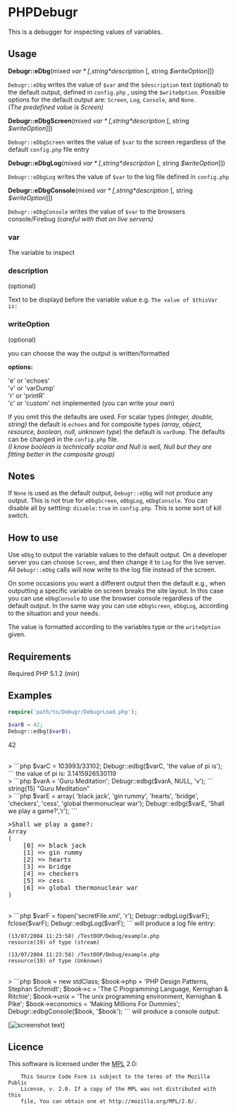 PHPDebugr
=========



This is a debugger for inspecting values of variables.   

## Usage ##

**Debugr::eDbg**(mixed *$var* [, string *$description* [, string *$writeOption*]])

`Debugr::eDbg` writes the value of `$var` and the `$description` text (optional) to the default output, defined in `config.php` , using the `$writeOption`.
Possible options for the default output are:  `Screen`, `Log`, `Console`, and `None`.  
*(The predefined value is Screen)*


**Debugr::eDbgScreen**(mixed *$var* [, string *$description* [, string *$writeOption*]])

`Debugr::eDbgScreen`  writes the value of `$var` to the screen regardless of the default `config.php` file entry


**Debugr::eDbgLog**(mixed *$var* [, string *$description* [, string *$writeOption*]])

`Debugr::eDbgLog`  writes the value of `$var` to the log file defined in `config.php`


**Debugr::eDbgConsole**(mixed *$var* [, string *$description* [, string *$writeOption*]])

`Debugr::eDbgConsole` writes the value of `$var` to the browsers console/Firebug *(careful with that on live servers)*



### var ###

The variable to inspect


### description ###

(optional)

Text to be displayd before the variable value e.g.   `The value of $thisVar is:`

### writeOption ###
(optional)

you can choose the way the output is written/formatted

**options:**

>
'e' or 'echoes'  
'v' or 'varDump'  
'r' or 'printR'  
'c' or 'custom'  not implemented (you can write your own)  

If you omit this the defaults are used. For scalar types *(integer, double, string)* the default is `echoes` and for composite types *(array, object, resource, boolean, null, unknown type*) the default is `varDump`. The defaults can be changed in the `config.php` file.  
*(I know boolean is technically scalar and Null is well, Null but they are fitting better in the composite group)*

## Notes ##
If `None` is used as the default output, `Debugr::eDbg` will not produce any output. This is not true for `eDbgScreen`, `eDbgLog`, `eDbgConsole`.
You can disable all by settting: `disable:true` in `config.php`.  This is some sort of kill switch.

## How to use ##

Use `eDbg` to output the variable values to the default output. On a developer server you can choose `Screen`, and then change it to `Log` for the live server. All `Debugr::eDbg` calls will now write to the log file instead of the screen.

On some occasions you want a different output then the default e.g., when outputting a specific variable on screen breaks the site layout. In this case you can use `eDbgConsole` to use the browser console regardless of the default output. In the same way you can use `eDbgScreen`, `eDbgLog`, according to the situation and your needs.

The value is formatted according to the variables type or the `writeOption` given.

## Requirements ##

Required PHP 5.1.2 (min)

## Examples ##


```php
require('path/to/Debugr/DebugrLoad.php');
```

>
```php
$varB = 42;
Debugr::edbg($varB);
```
42

<br />
> 
```php
$varC = 103993/33102;
Debugr::edbg($varC, 'the value of pi is');
```
the value of pi is: 3.1415926530119

<br />
> 
```php
$varA = 'Guru Meditation';
Debugr::edbg($varA, NULL, 'v');
```
string(15) "Guru Meditation"

<br /> 
> 
```php
$varE = array(
    'black jack',
    'gin rummy',
    'hearts',
    'bridge',
    'checkers',
    'cess',
    'global thermonuclear war');
Debugr::edbg($varE, 'Shall we play a game?','r');
```
<pre>
>Shall we play a game?:
Array
(
    [0] => black jack
    [1] => gin rummy
    [2] => hearts
    [3] => bridge
    [4] => checkers
    [5] => cess
    [6] => global thermonuclear war
)
</pre>

<br />
> 
```php
$varF = fopen('secretFile.xml', 'r');
Debugr::edbgLog($varF);
fclose($varF);
Debugr::edbgLog($varF);
```
will produce a log file entry:

```
(13/07/2004 11:23:58) /TestOOP/Debug/example.php
resource(19) of type (stream)

(13/07/2004 11:23:58) /TestOOP/Debug/example.php
resource(19) of type (Unknown)
```

<br /> 
> 
```php
$book = new stdClass;
$book->php = 'PHP Design Patterns, Stephan Schmidt';
$book->c = 'The C Programming Language, Kernighan & Ritchie';
$book->unix = 'The unix programming environment, Kernighan & Pike';
$book->economics = 'Making Millions For Dummies';
Debugr::edbgConsole($book, '$book');
```
will produce a console output:

[![screenshot text](https://github.com/nikoutel/PHPDebugr/raw/master/path/screenshot.png)]

## Licence ##
This software is licensed under the [MPL](LICENSE) 2.0:
```
    This Source Code Form is subject to the terms of the Mozilla Public
    License, v. 2.0. If a copy of the MPL was not distributed with this
    file, You can obtain one at http://mozilla.org/MPL/2.0/.
```

